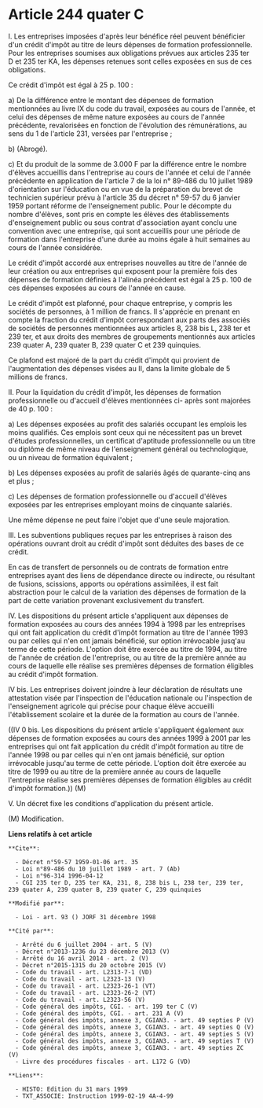 # Article 244 quater C

I. Les entreprises imposées d'après leur bénéfice réel peuvent bénéficier d'un crédit d'impôt au titre de leurs dépenses de
formation professionnelle. Pour les entreprises soumises aux obligations prévues aux articles 235 ter D et 235 ter KA, les
dépenses retenues sont celles exposées en sus de ces obligations.

Ce crédit d'impôt est égal à 25 p. 100 :

a) De la différence entre le montant des dépenses de formation mentionnées au livre IX du code du travail, exposées au cours
de l'année, et celui des dépenses de même nature exposées au cours de l'année précédente, revalorisées en fonction de
l'évolution des rémunérations, au sens du 1 de l'article 231, versées par l'entreprise ;

b) (Abrogé).

c) Et du produit de la somme de 3.000 F par la différence entre le nombre d'élèves accueillis dans l'entreprise au cours de
l'année et celui de l'année précédente en application de l'article 7 de la loi n° 89-486 du 10 juillet 1989 d'orientation sur
l'éducation ou en vue de la préparation du brevet de technicien supérieur prévu à l'article 35 du décret n° 59-57 du 6
janvier 1959 portant réforme de l'enseignement public. Pour le décompte du nombre d'élèves, sont pris en compte les élèves
des établissements d'enseignement public ou sous contrat d'association ayant conclu une convention avec une entreprise, qui
sont accueillis pour une période de formation dans l'entreprise d'une durée au moins égale à huit semaines au cours de
l'année considérée.

Le crédit d'impôt accordé aux entreprises nouvelles au titre de l'année de leur création ou aux entreprises qui exposent pour
la première fois des dépenses de formation définies à l'alinéa précédent est égal à 25 p. 100 de ces dépenses exposées au
cours de l'année en cause.

Le crédit d'impôt est plafonné, pour chaque entreprise, y compris les sociétés de personnes, à 1 million de francs. Il
s'apprécie en prenant en compte la fraction du crédit d'impôt correspondant aux parts des associés de sociétés de personnes
mentionnées aux articles 8, 238 bis L, 238 ter et 239 ter, et aux droits des membres de groupements mentionnés aux articles
239 quater A, 239 quater B, 239 quater C et 239 quinquies.

Ce plafond est majoré de la part du crédit d'impôt qui provient de l'augmentation des dépenses visées au II, dans la limite
globale de 5 millions de francs.

II. Pour la liquidation du crédit d'impôt, les dépenses de formation professionnelle ou d'accueil d'élèves mentionnées ci-
après sont majorées de 40 p. 100 :

a) Les dépenses exposées au profit des salariés occupant les emplois les moins qualifiés. Ces emplois sont ceux qui ne
nécessitent pas un brevet d'études professionnelles, un certificat d'aptitude professionnelle ou un titre ou diplôme de même
niveau de l'enseignement général ou technologique, ou un niveau de formation équivalent ;

b) Les dépenses exposées au profit de salariés âgés de quarante-cinq ans et plus ;

c) Les dépenses de formation professionnelle ou d'accueil d'élèves exposées par les entreprises employant moins de cinquante
salariés.

Une même dépense ne peut faire l'objet que d'une seule majoration.

III. Les subventions publiques reçues par les entreprises à raison des opérations ouvrant droit au crédit d'impôt sont
déduites des bases de ce crédit.

En cas de transfert de personnels ou de contrats de formation entre entreprises ayant des liens de dépendance directe ou
indirecte, ou résultant de fusions, scissions, apports ou opérations assimilées, il est fait abstraction pour le calcul de la
variation des dépenses de formation de la part de cette variation provenant exclusivement du transfert.

IV. Les dispositions du présent article s'appliquent aux dépenses de formation exposées au cours des années 1994 à 1998 par
les entreprises qui ont fait application du crédit d'impôt formation au titre de l'année 1993 ou par celles qui n'en ont
jamais bénéficié, sur option irrévocable jusq'au terme de cette période. L'option doit être exercée au titre de 1994, au
titre de l'année de création de l'entreprise, ou au titre de la première année au cours de laquelle elle réalise ses
premières dépenses de formation éligibles au crédit d'impôt formation.

IV bis. Les entreprises doivent joindre à leur déclaration de résultats une attestation visée par l'inspection de l'éducation
nationale ou l'inspection de l'enseignement agricole qui précise pour chaque élève accueilli l'établissement scolaire et la
durée de la formation au cours de l'année.

((IV 0 bis. Les dispositions du présent article s'appliquent également aux dépenses de formation exposées au cours des années
1999 à 2001 par les entreprises qui ont fait application du crédit d'impôt formation au titre de l'année 1998 ou par celles
qui n'en ont jamais bénéficié, sur option irrévocable jusqu'au terme de cette période. L'option doit être exercée au titre de
1999 ou au titre de la première année au cours de laquelle l'entreprise réalise ses premières dépenses de formation éligibles
au crédit d'impôt formation.)) (M)

V. Un décret fixe les conditions d'application du présent article.

(M) Modification.

**Liens relatifs à cet article**

	**Cite**:

	  - Décret n°59-57 1959-01-06 art. 35
	  - Loi n°89-486 du 10 juillet 1989 - art. 7 (Ab)
	  - Loi n°96-314 1996-04-12
	  - CGI 235 ter D, 235 ter KA, 231, 8, 238 bis L, 238 ter, 239 ter, 239 quater A, 239 quater B, 239 quater C, 239 quinquies

	**Modifié par**:

	  - Loi - art. 93 () JORF 31 décembre 1998

	**Cité par**:

	  - Arrêté du 6 juillet 2004 - art. 5 (V)
	  - Décret n°2013-1236 du 23 décembre 2013 (V)
	  - Arrêté du 16 avril 2014 - art. 2 (V)
	  - Décret n°2015-1315 du 20 octobre 2015 (V)
	  - Code du travail - art. L2313-7-1 (VD)
	  - Code du travail - art. L2323-13 (V)
	  - Code du travail - art. L2323-26-1 (VT)
	  - Code du travail - art. L2323-26-2 (VT)
	  - Code du travail - art. L2323-56 (V)
	  - Code général des impôts, CGI. - art. 199 ter C (V)
	  - Code général des impôts, CGI. - art. 231 A (V)
	  - Code général des impôts, annexe 3, CGIAN3. - art. 49 septies P (V)
	  - Code général des impôts, annexe 3, CGIAN3. - art. 49 septies Q (V)
	  - Code général des impôts, annexe 3, CGIAN3. - art. 49 septies S (V)
	  - Code général des impôts, annexe 3, CGIAN3. - art. 49 septies T (V)
	  - Code général des impôts, annexe 3, CGIAN3. - art. 49 septies ZC (V)
	  - Livre des procédures fiscales - art. L172 G (VD)

	**Liens**:

	  - HISTO: Edition du 31 mars 1999
	  - TXT_ASSOCIE: Instruction 1999-02-19 4A-4-99
